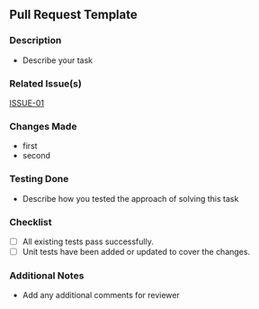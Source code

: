 ## Pull Request Template

### Description
- Describe your task

### Related Issue(s)
[ISSUE-01](https://github.com/repo/issues/01)

### Changes Made
- first
- second

### Testing Done
- Describe how you tested the approach of solving this task

### Checklist
- [ ] All existing tests pass successfully.
- [ ] Unit tests have been added or updated to cover the changes.

### Additional Notes
- Add any additional comments for reviewer

